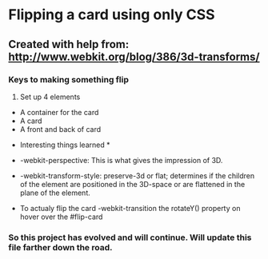 # Flipping  a card using only CSS
## Created with help from: http://www.webkit.org/blog/386/3d-transforms/

### Keys to making something flip

1. Set up 4 elements
 - A container for the card
 - A card
 - A front and back of card
 
* Interesting things learned *
- -webkit-perspective: This is what gives the impression of 3D. 

- -webkit-transform-style: preserve-3d or flat; determines if the children of the element are positioned in the 3D-space or are flattened in the plane of the element.
- To actualy flip the card -webkit-transition the rotateY() property on hover over the #flip-card

### So this project has evolved and will continue. Will update this file farther down the road.
